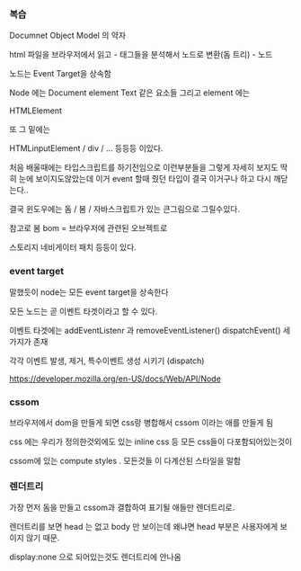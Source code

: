 ### 복습

Documnet Object Model 의 약자

html 파일을 브라우저에서 읽고 - 태그들을 분석해서 노드로 변환(돔 트리) - 노드

노드는 Event Target을 상속함

Node 에는 Document element Text 같은 요소들 그리고 element 에는

HTMLElement

또 그 밑에는

HTMLinputElement / div / ... 등등등 이있다.

처음 배울때에는 타입스크립트를 하기전임으로 이런부분들을 그렇게 자세히 보지도 딱히 눈에 보이지도않았는데 이거 event 할때 줬던 타입이 결국 이거구나 하고 다시 깨닫는다..

결국 윈도우에는 돔 / 봄 / 자바스크립트가 있는 큰그림으로 그릴수있다.

참고로 봄 bom = 브라우저에 관련된 오브젝트로

스토리지 네비게이터 패치 등등이 있다.

### event target

말했듯이 node는 모든 event target을 상속한다

모든 노드는 곧 이벤트 타겟이라고 할 수 있다.

이벤트 타겟에는 addEventListenr 과 removeEventListener() dispatchEvent() 세가지가 존재

각각 이벤트 발생, 제거, 특수이벤트 생성 시키기 (dispatch)

https://developer.mozilla.org/en-US/docs/Web/API/Node

### cssom

브라우저에서 dom을 만들게 되면 css랑 병합해서 cssom 이라는 애를 만들게 됨

css 에는 우리가 정의한것외에도 있는 inline css 등 모든 css들이 다포함되어있는것이

cssom에 있는 compute styles . 모든것들 이 다계산된 스타일을 말함

### 렌더트리

가장 먼저 돔을 만들고 cssom과 결합하여 표기될 애들만 렌더트리로.

렌더트리를 보면 head 는 없고 body 만 보이는데 왜냐면 head 부분은 사용자에게 보이지 않기 때문.

display:none 으로 되어있는것도 렌더트리에 안나옴
